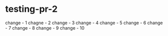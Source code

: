 # testing-pr-2
change - 1
chagne - 2
change - 3
change - 4
change - 5
change - 6
change - 7
change - 8
change - 9
change - 10